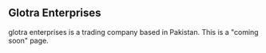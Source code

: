 ## Glotra Enterprises
glotra enterprises is a trading company based in Pakistan. This is a "coming soon" page.
